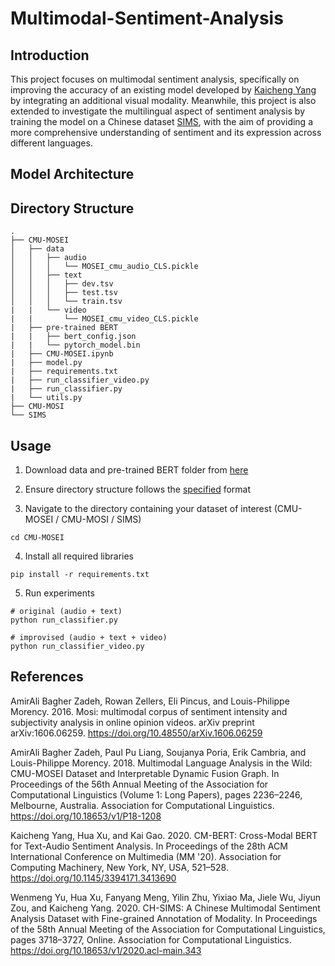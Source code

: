 # Multimodal-Sentiment-Analysis

## Introduction
This project focuses on multimodal sentiment analysis, specifically on improving the accuracy of an existing model developed by [Kaicheng Yang](https://github.com/thuiar/Cross-Modal-BERT) by integrating an additional visual modality. Meanwhile, this project is also extended to investigate the multilingual aspect of sentiment analysis by training the model on a Chinese dataset [SIMS](https://github.com/thuiar/ch-sims-v2), with the aim of providing a more comprehensive understanding of sentiment and its expression across different languages. 

## Model Architecture 

## Directory Structure 
```
.
├── CMU-MOSEI
│   ├── data
│   │   ├── audio
│   │   │   └── MOSEI_cmu_audio_CLS.pickle                   
│   │   ├── text
│   │   │   ├── dev.tsv
│   │   │   ├── test.tsv
│   │   │   └── train.tsv
|   |   └── video
|   |       └── MOSEI_cmu_video_CLS.pickle
|   ├── pre-trained BERT
|   |   ├── bert_config.json
|   |   └── pytorch_model.bin
|   ├── CMU-MOSEI.ipynb
|   ├── model.py
|   ├── requirements.txt
|   ├── run_classifier_video.py
|   ├── run_classifier.py
|   └── utils.py
├── CMU-MOSI
└── SIMS
```

## Usage
1. Download data and pre-trained BERT folder from [here](https://drive.google.com/drive/folders/13LcOQV7wlpDtJiLhXP4XODEYikXX02vn?usp=sharing)

2. Ensure directory structure follows the [specified](#directory-structure) format

3. Navigate to the directory containing your dataset of interest (CMU-MOSEI / CMU-MOSI / SIMS)
```
cd CMU-MOSEI
```

4. Install all required libraries

```
pip install -r requirements.txt
```

5. Run experiments
```
# original (audio + text)
python run_classifier.py

# improvised (audio + text + video)
python run_classifier_video.py
```

## References
AmirAli Bagher Zadeh, Rowan Zellers, Eli Pincus, and Louis-Philippe Morency. 2016. Mosi: multimodal corpus of sentiment intensity and subjectivity analysis in online opinion videos. arXiv preprint arXiv:1606.06259. https://doi.org/10.48550/arXiv.1606.06259

AmirAli Bagher Zadeh, Paul Pu Liang, Soujanya Poria, Erik Cambria, and Louis-Philippe Morency. 2018. Multimodal Language Analysis in the Wild: CMU-MOSEI Dataset and Interpretable Dynamic Fusion Graph. In Proceedings of the 56th Annual Meeting of the Association for Computational Linguistics (Volume 1: Long Papers), pages 2236–2246, Melbourne, Australia. Association for Computational Linguistics. https://doi.org/10.18653/v1/P18-1208

Kaicheng Yang, Hua Xu, and Kai Gao. 2020. CM-BERT: Cross-Modal BERT for Text-Audio Sentiment Analysis. In Proceedings of the 28th ACM International Conference on Multimedia (MM '20). Association for Computing Machinery, New York, NY, USA, 521–528. https://doi.org/10.1145/3394171.3413690

Wenmeng Yu, Hua Xu, Fanyang Meng, Yilin Zhu, Yixiao Ma, Jiele Wu, Jiyun Zou, and Kaicheng Yang. 2020. CH-SIMS: A Chinese Multimodal Sentiment Analysis Dataset with Fine-grained Annotation of Modality. In Proceedings of the 58th Annual Meeting of the Association for Computational Linguistics, pages 3718–3727, Online. Association for Computational Linguistics. https://doi.org/10.18653/v1/2020.acl-main.343
